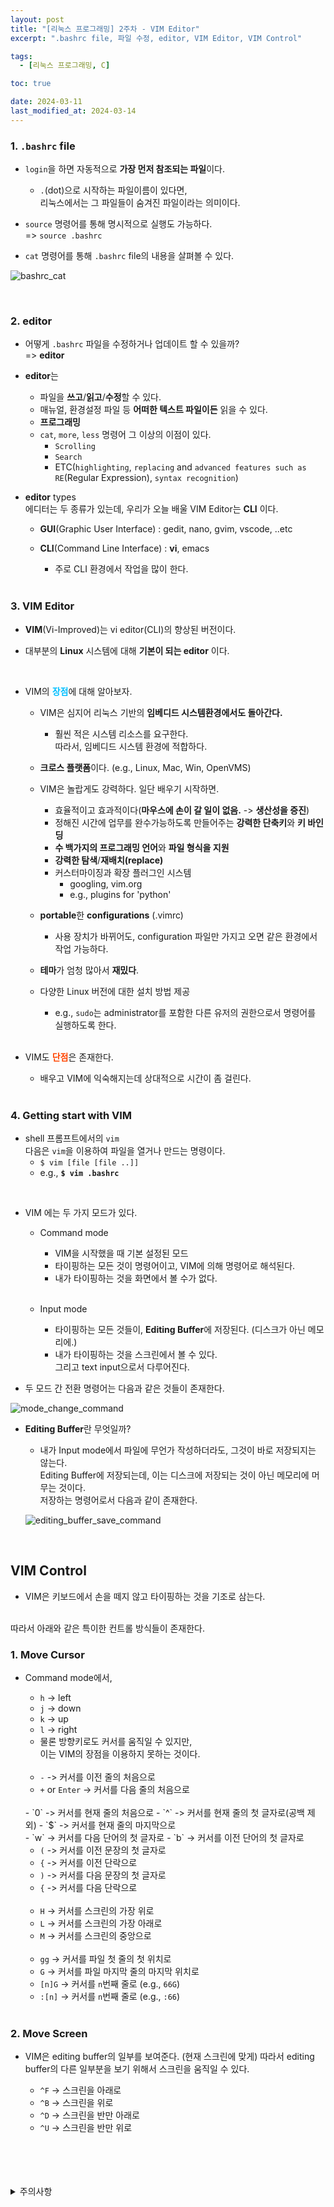 ```yaml
---
layout: post
title: "[리눅스 프로그래밍] 2주차 - VIM Editor"
excerpt: ".bashrc file, 파일 수정, editor, VIM Editor, VIM Control"

tags:
  - [리눅스 프로그래밍, C]

toc: true

date: 2024-03-11
last_modified_at: 2024-03-14
---
```

### 1. `.bashrc` file
- `login`을 하면 자동적으로 **가장 먼저 참조되는 파일**이다.  
  - `.`(dot)으로 시작하는 파일이름이 있다면,  
  리눅스에서는 그 파일들이 숨겨진 파일이라는 의미이다.  

- `source` 명령어를 통해 명시적으로 실행도 가능하다.  
=> `source .bashrc`

- `cat` 명령어를 통해 `.bashrc` file의 내용을 살펴볼 수 있다.  

![bashrc_cat][def]

<br>

### 2. editor
- 어떻게 `.bashrc` 파일을 수정하거나 업데이트 할 수 있을까?  
  => **editor**

- **editor**는
  - 파일을 **쓰고**/**읽고**/**수정**할 수 있다.  
  - 매뉴얼, 환경설정 파일 등 **어떠한 텍스트 파일이든** 읽을 수 있다.
  - **프로그래밍**
  - `cat`, `more`, `less` 명령어 그 이상의 이점이 있다.  
    - `Scrolling`
    - `Search`
    - ETC(`highlighting`, `replacing` and `advanced features such as RE`(Regular Expression), `syntax recognition`)  

- **editor** types  
에디터는 두 종류가 있는데, 우리가 오늘 배울 VIM Editor는 **CLI** 이다.
  - **GUI**(Graphic User Interface) : gedit, nano, gvim, vscode, ..etc
  - **CLI**(Command Line Interface) : **vi**, emacs
    - 주로 CLI 환경에서 작업을 많이 한다.  

    <br>

### 3. VIM Editor
- **VIM**(Vi-Improved)는 vi editor(CLI)의 향상된 버전이다.  

- 대부분의 **Linux** 시스템에 대해 **기본이 되는 editor** 이다.  

<br>

- VIM의 <span style = "color:deepskyblue">**장점**</span>에 대해 알아보자.

  - VIM은 심지어 리눅스 기반의 **임베디드 시스템환경에서도 돌아간다.**  

    - 훨씬 적은 시스템 리소스를 요구한다.  
    따라서, 임베디드 시스템 환경에 적합하다.
    
  - **크로스 플랫폼**이다. (e.g., Linux, Mac, Win, OpenVMS)

  - VIM은 놀랍게도 강력하다. 일단 배우기 시작하면.  
    - 효율적이고 효과적이다(**마우스에 손이 갈 일이 없음.** -> **생산성을 증진**)
    - 정해진 시간에 업무를 완수가능하도록 만들어주는 **강력한 단축키**와 **키 바인딩**
    - **수 백가지의 프로그래밍 언어**와 **파일 형식을 지원**
    - **강력한 탐색**/**재배치(replace)**
    - 커스터마이징과 확장 플러그인 시스템  
      - googling, vim.org
      - e.g., plugins for 'python'

  - **portable**한 **configurations** (.vimrc)  
    - 사용 장치가 바뀌어도, configuration 파일만 가지고 오면 같은 환경에서 작업 가능하다.

  - **테마**가 엄청 많아서 **재밌다**.  

  - 다양한 Linux 버전에 대한 설치 방법 제공
    - e.g., `sudo`는 administrator를 포함한 다른 유저의 권한으로서 명령어를 실행하도록 한다.  

    <br>

- VIM도 <span style = "color:orangered">**단점**</span>은 존재한다.  

  - 배우고 VIM에 익숙해지는데 상대적으로 시간이 좀 걸린다.  

  <br>

### 4. Getting start with VIM
- shell 프롬프트에서의 `vim`  
다음은 `vim`을 이용하여 파일을 열거나 만드는 명령이다.  
  - `$ vim [file [file ..]]`
  - e.g., **`$ vim .bashrc`**

<br>

- VIM 에는 두 가지 모드가 있다.  
  - Command mode
    - VIM을 시작했을 때 기본 설정된 모드
    - 타이핑하는 모든 것이 명령어이고, VIM에 의해 명령어로 해석된다.  
    - 내가 타이핑하는 것을 화면에서 볼 수가 없다.  
    <br>

  - Input mode
    - 타이핑하는 모든 것들이, **Editing Buffer**에 저장된다.
    (디스크가 아닌 메모리에.)
    - 내가 타이핑하는 것을 스크린에서 볼 수 있다.  
    그리고 text input으로서 다루어진다.  

- 두 모드 간 전환 명령어는 다음과 같은 것들이 존재한다.  

![mode_change_command][def2]

- **Editing Buffer**란 무엇일까?  
  - 내가 Input mode에서 파일에 무언가 작성하더라도, 그것이 바로 저장되지는 않는다.  
  Editing Buffer에 저장되는데, 이는 디스크에 저장되는 것이 아닌 메모리에 머무는 것이다.  
  저장하는 명령어로서 다음과 같이 존재한다.  

  ![editing_buffer_save_command][def3]  

<br>

## VIM Control
- VIM은 키보드에서 손을 떼지 않고 타이핑하는 것을 기조로 삼는다.  
<br>
따라서 아래와 같은 특이한 컨트롤 방식들이 존재한다.  

### 1. Move Cursor
- Command mode에서,  
  - `h` -> left
  - `j` -> down
  - `k` -> up
  - `l` -> right
  - 물론 방향키로도 커서를 움직일 수 있지만,  
  이는 VIM의 장점을 이용하지 못하는 것이다.  

  <br>

  - `-` -> 커서를 이전 줄의 처음으로
  - `+` or `Enter` -> 커서를 다음 줄의 처음으로
  <br>
  - `0` -> 커서를 현재 줄의 처음으로
  - `^` -> 커서를 현재 줄의 첫 글자로(공백 제외)
  - `$` -> 커서를 현재 줄의 마지막으로
  <br>
  - `w` -> 커서를 다음 단어의 첫 글자로
  - `b` -> 커서를 이전 단어의 첫 글자로  

  <br>

  - `(` -> 커서를 이전 문장의 첫 글자로
  - `{` -> 커서를 이전 단락으로
  - `)` -> 커서를 다음 문장의 첫 글자로
  - `{` -> 커서를 다음 단락으로

  <br>

  - `H` -> 커서를 스크린의 가장 위로
  - `L` -> 커서를 스크린의 가장 아래로
  - `M` -> 커서를 스크린의 중앙으로
  
  <br>

  - `gg` -> 커서를 파일 첫 줄의 첫 위치로
  - `G` -> 커서를 파일 마지막 줄의 마지막 위치로  
  - `[n]G` -> 커서를 `n`번째 줄로
  (e.g., `66G`)
  - `:[n]` -> 커서를 `n`번째 줄로
  (e.g., `:66`)

  <br>

### 2. Move Screen
- VIM은 editing buffer의 일부를 보여준다.  (현재 스크린에 맞게)
따라서 editing buffer의 다른 일부분을 보기 위해서 스크린을 움직일 수 있다.  

  - `^F` -> 스크린을 아래로
  - `^B` -> 스크린을 위로
  - `^D` -> 스크린을 반만 아래로
  - `^U` -> 스크린을 반만 위로

<br>
<br>
<br>
<br>
<details>
<summary>주의사항</summary>
<div markdown="1">  

이 포스팅은 강원대학교 송원준 교수님의 리눅스 프로그래밍 수업을 들으며 내용을 정리 한 것입니다.  
수업 내용에 대한 저작권은 교수님께 있으니,  
다른 곳으로의 무분별한 내용 복사를 자제해 주세요.  

</div>
</details>

[def]: https://i.imgur.com/Hj84zgJ.png
[def2]: https://i.imgur.com/X4lflEh.png
[def3]: https://i.imgur.com/W7vNxzZ.png